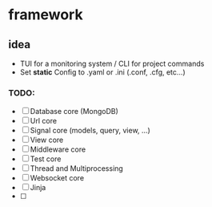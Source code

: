 # framework

## idea
- TUI for a monitoring system / CLI for project commands
- Set **static** Config to .yaml or .ini (.conf, .cfg, etc...)


### TODO:
- [ ] Database core (MongoDB)
- [ ] Url core
- [ ] Signal core (models, query, view, ...)
- [ ] View core
- [ ] Middleware core
- [ ] Test core
- [ ] Thread and Multiprocessing
- [ ] Websocket core
- [ ] Jinja
- [ ] 
